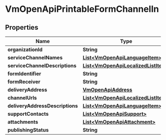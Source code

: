 
# VmOpenApiPrintableFormChannelIn

## Properties
Name | Type | Description | Notes
------------ | ------------- | ------------- | -------------
**organizationId** | **String** |  | 
**serviceChannelNames** | [**List&lt;VmOpenApiLanguageItem&gt;**](VmOpenApiLanguageItem.md) |  | 
**serviceChannelDescriptions** | [**List&lt;VmOpenApiLocalizedListItem&gt;**](VmOpenApiLocalizedListItem.md) |  | 
**formIdentifier** | **String** |  |  [optional]
**formReceiver** | **String** |  |  [optional]
**deliveryAddress** | [**VmOpenApiAddress**](VmOpenApiAddress.md) |  |  [optional]
**channelUrls** | [**List&lt;VmOpenApiLocalizedListItem&gt;**](VmOpenApiLocalizedListItem.md) |  | 
**deliveryAddressDescriptions** | [**List&lt;VmOpenApiLanguageItem&gt;**](VmOpenApiLanguageItem.md) |  |  [optional]
**supportContacts** | [**List&lt;VmOpenApiSupport&gt;**](VmOpenApiSupport.md) |  |  [optional]
**attachments** | [**List&lt;VmOpenApiAttachment&gt;**](VmOpenApiAttachment.md) |  |  [optional]
**publishingStatus** | **String** |  | 



